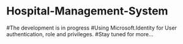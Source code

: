 # Hospital-Management-System
#The development is in progress
#Using Microsoft.Identity for User authentication, role and privileges.
#Stay tuned for more...
